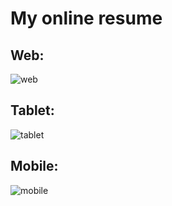 # My online resume
## Web:
![web](https://user-images.githubusercontent.com/86500497/211559900-3fab36cf-aa70-44d0-a8a5-6874194f99ee.png)
## Tablet:
![tablet](https://user-images.githubusercontent.com/86500497/211559935-9e9da26c-d409-40c7-9312-40d05fb06abe.png)
## Mobile: 
![mobile](https://user-images.githubusercontent.com/86500497/211559959-a458f9f7-8608-41d4-b1c2-d28734f74586.png)
